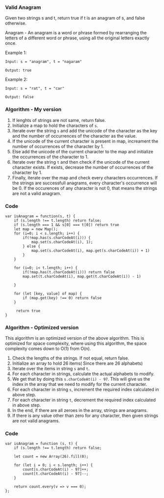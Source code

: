 ### Valid Anagram
Given two strings s and t, return true if t is an 
anagram of s, and false otherwise.

Anagram - An anagram is a word or phrase formed by rearranging the letters of a different word or phrase, using all the original letters exactly once.

Example 1:
```
Input: s = "anagram", t = "nagaram"

Output: true
```
Example 2:
```
Input: s = "rat", t = "car"

Output: false
```

### Algorithm - My version

1. If lenghts of strings are not same, return false.
2. Initialize a map to hold the characters of `s`.
3. Iterate over the string `s` and add the unicode of the character as the key and the number of occurrences of the character as the value. 
4. If the unicode of the current character is present in map, increament the number of occurrences of the character by 1.
5. Else add the unicode of the current character to the map and initialize the occurrences of the character to 1.
6. Iterate over the string `t` and then check if the unicode of the current character exists. If exists, decrease the number of occurrences of the character by 1.
7. Finally, iterate over the map and check every characters occurrences. If the strings are successfull anagrams, every character's occurrence will be 0. If the occurences of any character is not 0, that means the strings are not a valid anagram.

### Code
```
var isAnagram = function(s, t) {
    if (s.length !== t.length) return false;
    if (s.length === 1 && s[0] === t[0]) return true
    let map = new Map();
    for (i=0; i < s.length; i++) {
        if(!map.has(s.charCodeAt(i))) {
            map.set(s.charCodeAt(i), 1);
        } else {
            map.set(s.charCodeAt(i), map.get(s.charCodeAt(i)) + 1)
        }
    }

    for (i=0; i< t.length; i++) {
        if(!map.has(t.charCodeAt(i))) return false
        map.set(t.charCodeAt(i), map.get(t.charCodeAt(i)) - 1)

    }

    for (let [key, value] of map) {
        if (map.get(key) !== 0) return false
    }

     return true
}
```



### Algorithm - Optimized version 
This algorithm is an optimized version of the above algorithm. This is optimized for space complexity, where using this algorithm, the space complexity comes down to O(1) from O(n).


1. Check the lengths of the strings. If not equal, return false.
2. Initialize an array to hold 26 items( Since there are 26 alphabets)
3. Iterate over the items in string `s` and `t`. 
4. For each character in  strings, calculate the actual alphabets to modify.
5. We get that by doing this `s.charCodeAt(i) - 97`. This will give us the index in the array that we need to modify for the current character.
6. For each character in string `s`, increment the required index calculated in above step.
7. For each character in string `t`, decrement the required index calculated in above step.
8. In the end, if there are all zeroes in the array, strings are anagrams. 
9. If there is any value other than zero for any character, then given strings are not valid anagrams.


### Code
```
var isAnagram = function (s, t) {
    if (s.length !== t.length) return false;

    let count = new Array(26).fill(0);

    for (let i = 0; i < s.length; i++) {
        count[s.charCodeAt(i) - 97]++;
        count[t.charCodeAt(i) - 97]--;
    }

    return count.every(v => v === 0);
};
```